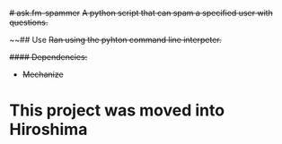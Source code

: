 ~~# ask.fm-spammer~~
~~A python script that can spam a specified user with questions.~~

~~## Use
~~Ran using the pyhton command line interpeter.~~

~~#### Dependencies:~~
* ~~Mechanize~~
 
# This project was moved into Hiroshima
